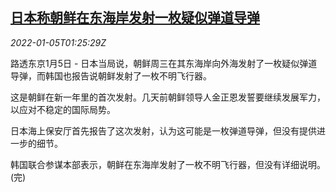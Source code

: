 <!--1641349862000-->
[日本称朝鲜在东海岸发射一枚疑似弹道导弹](https://cn.reuters.com/article/japan-kp-missile-test-0105-idCNKBS2JF02X)
------

<div><i>2022-01-05T01:25:29Z</i></div><p>路透东京1月5日 - 日本当局说，朝鲜周三在其东海岸向外海发射了一枚疑似弹道导弹，而韩国也报告说朝鲜发射了一枚不明飞行器。</p><p>这是朝鲜在新一年里的首次发射。几天前朝鲜领导人金正恩发誓要继续发展军力，以应对不稳定的国际局势。</p><p>日本海上保安厅首先报告了这次发射，认为这可能是一枚弹道导弹，但没有提供进一步的细节。</p><p>韩国联合参谋本部表示，朝鲜在东海岸发射了一枚不明飞行器，但没有详细说明。(完)</p>
